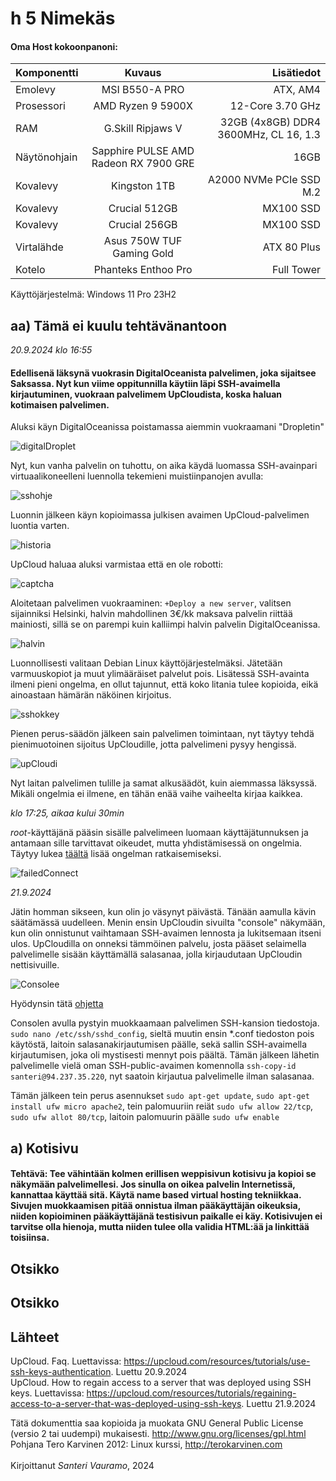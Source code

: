 # h 5 Nimekäs

#### Oma Host kokoonpanoni:

| Komponentti | Kuvaus | Lisätiedot |
| :---        |    :----:   |          ---: |
| Emolevy | MSI B550-A PRO | ATX, AM4 |
| Prosessori   | AMD Ryzen 9 5900X | 12-Core 3.70 GHz |
| RAM   | G.Skill  Ripjaws V |  32GB (4x8GB) DDR4 3600MHz, CL 16, 1.3  |
| Näytönohjain   | Sapphire PULSE AMD Radeon RX 7900 GRE        | 16GB     |
| Kovalevy   | Kingston 1TB        | A2000 NVMe PCIe SSD M.2      |
| Kovalevy   | Crucial 512GB        | MX100 SSD     |
| Kovalevy   | Crucial 256GB        | MX100 SSD     |
| Virtalähde   | Asus 750W TUF Gaming Gold        | ATX 80 Plus      |
| Kotelo   | Phanteks Enthoo Pro       |  Full Tower      |

Käyttöjärjestelmä: Windows 11 Pro 23H2

## aa) Tämä ei kuulu tehtävänantoon 

*20.9.2024 klo 16:55*

#### Edellisenä läksynä vuokrasin DigitalOceanista palvelimen, joka sijaitsee Saksassa. Nyt kun viime oppitunnilla käytiin läpi SSH-avaimella kirjautuminen, vuokraan palvelimem UpCloudista, koska haluan kotimaisen palvelimen.

Aluksi käyn DigitalOceanissa poistamassa aiemmin vuokraamani "Dropletin"

![digitalDroplet](https://github.com/user-attachments/assets/461941dc-b62e-4858-a40e-b6fd76662dbf)

Nyt, kun vanha palvelin on tuhottu, on aika käydä luomassa SSH-avainpari virtuaalikoneelleni luennolla tekemieni muistiinpanojen avulla:

![sshohje](https://github.com/user-attachments/assets/45a43c56-d71e-4a39-8db5-55fd8bb6004f)

Luonnin jälkeen käyn kopioimassa julkisen avaimen UpCloud-palvelimen luontia varten.

![historia](https://github.com/user-attachments/assets/fa90b43d-ea7d-44d7-b740-1fd5adfc0b77)

UpCloud haluaa aluksi varmistaa että en ole robotti:

![captcha](https://github.com/user-attachments/assets/88e77d01-bf39-493c-ab9d-33ce5fcf458c)

Aloitetaan palvelimen vuokraaminen: ``+Deploy a new server``, valitsen sijainniksi Helsinki, halvin mahdollinen 3€/kk maksava palvelin riittää mainiosti, sillä se on parempi kuin kalliimpi halvin palvelin DigitalOceanissa.

![halvin](https://github.com/user-attachments/assets/aa565685-5175-4d7c-9c4e-498f260b6ac0)

Luonnollisesti valitaan Debian Linux käyttöjärjestelmäksi. Jätetään varmuuskopiot ja muut ylimääräiset palvelut pois. Lisätessä SSH-avainta ilmeni pieni ongelma, en ollut tajunnut, että koko litania tulee kopioida, eikä ainoastaan hämärän näköinen kirjoitus.

![sshokkey](https://github.com/user-attachments/assets/a7cd5cc2-98d3-4ebe-b684-6ad077e7641b)

Pienen perus-säädön jälkeen sain palvelimen toimintaan, nyt täytyy tehdä pienimuotoinen sijoitus UpCloudille, jotta palvelimeni pysyy hengissä.

![upCloudi](https://github.com/user-attachments/assets/7fa3fc10-3dae-4084-af82-81213623d342)

Nyt laitan palvelimen tulille ja samat alkusäädöt, kuin aiemmassa läksyssä. Mikäli ongelmia ei ilmene, en tähän enää vaihe vaiheelta kirjaa kaikkea.

*klo 17:25, aikaa kului 30min*

*root*-käyttäjänä pääsin sisälle palvelimeen luomaan käyttäjätunnuksen ja antamaan sille tarvittavat oikeudet, mutta yhdistämisessä on ongelmia. Täytyy lukea [täältä](https://upcloud.com/resources/tutorials/use-ssh-keys-authentication) lisää ongelman ratkaisemiseksi.

![failedConnect](https://github.com/user-attachments/assets/06fa17b0-9fca-4a03-9404-7a9d99c54899)

*21.9.2024*

Jätin homman sikseen, kun olin jo väsynyt päivästä. Tänään aamulla kävin säätämässä uudelleen. Menin ensin UpCloudin sivuilta "console" näkymään, kun olin onnistunut vaihtamaan SSH-avaimen lennosta ja lukitsemaan itseni ulos. UpCloudilla on onneksi tämmöinen palvelu, josta pääset selaimella palvelimelle sisään käyttämällä salasanaa, jolla kirjaudutaan UpCloudin nettisivuille.

![Consolee](https://github.com/user-attachments/assets/83904dea-aa39-4698-8c38-839ad50d931d)

Hyödynsin tätä [ohjetta](https://upcloud.com/resources/tutorials/regaining-access-to-a-server-that-was-deployed-using-ssh-keys)

Consolen avulla pystyin muokkaamaan palvelimen SSH-kansion tiedostoja. ``sudo nano /etc/ssh/sshd_config``, sieltä muutin ensin *.conf tiedoston pois käytöstä, laitoin salasanakirjautumisen päälle, sekä sallin SSH-avaimella kirjautumisen, joka oli mystisesti mennyt pois päältä. Tämän jälkeen lähetin palvelimelle vielä oman SSH-public-avaimen komennolla ``ssh-copy-id santeri@94.237.35.220``, nyt saatoin kirjautua palvelimelle ilman salasanaa. 

Tämän jälkeen tein perus asennukset ``sudo apt-get update``, ``sudo apt-get install ufw micro apache2``, tein palomuuriin reiät ``sudo ufw allow 22/tcp``, ``sudo ufw allot 80/tcp``, laitoin palomuurin päälle ``sudo ufw enable``

## a) Kotisivu
#### Tehtävä: Tee vähintään kolmen erillisen weppisivun kotisivu ja kopioi se näkymään palvelimellesi. Jos sinulla on oikea palvelin Internetissä, kannattaa käyttää sitä. Käytä name based virtual hosting tekniikkaa. Sivujen muokkaamisen pitää onnistua ilman pääkäyttäjän oikeuksia, niiden kopioiminen pääkäyttäjänä testisivun paikalle ei käy. Kotisivujen ei tarvitse olla hienoja, mutta niiden tulee olla validia HTML:ää ja linkittää toisiinsa.






## Otsikko




## Otsikko


## Lähteet

UpCloud. Faq. Luettavissa: https://upcloud.com/resources/tutorials/use-ssh-keys-authentication. Luettu 20.9.2024<br>
UpCloud. How to regain access to a server that was deployed using SSH keys. Luettavissa: https://upcloud.com/resources/tutorials/regaining-access-to-a-server-that-was-deployed-using-ssh-keys. Luettu 21.9.2024<br>

Tätä dokumenttia saa kopioida ja muokata GNU General Public License (versio 2 tai uudempi) mukaisesti. http://www.gnu.org/licenses/gpl.html<br>
Pohjana Tero Karvinen 2012: Linux kurssi, http://terokarvinen.com<br><br>
Kirjoittanut <em>Santeri Vauramo</em>, 2024
